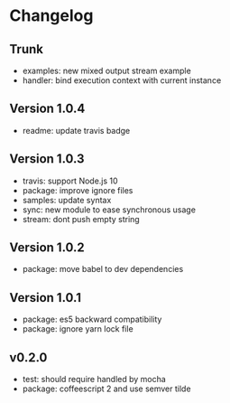 
# Changelog

## Trunk

* examples: new mixed output stream example
* handler: bind execution context with current instance

## Version 1.0.4

* readme: update travis badge

## Version 1.0.3

* travis: support Node.js 10
* package: improve ignore files
* samples: update syntax
* sync: new module to ease synchronous usage
* stream: dont push empty string

## Version 1.0.2

* package: move babel to dev dependencies

## Version 1.0.1

* package: es5 backward compatibility
* package: ignore yarn lock file

## v0.2.0

* test: should require handled by mocha
* package: coffeescript 2 and use semver tilde
